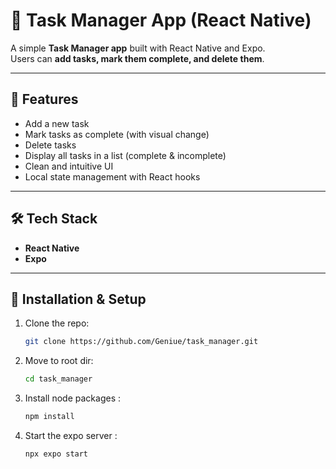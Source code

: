 # 📱 Task Manager App (React Native)

A simple **Task Manager app** built with React Native and Expo.  
Users can **add tasks, mark them complete, and delete them**.

---

## 🚀 Features
- Add a new task
- Mark tasks as complete (with visual change)
- Delete tasks
- Display all tasks in a list (complete & incomplete)
- Clean and intuitive UI
- Local state management with React hooks

---

## 🛠 Tech Stack
- **React Native**
- **Expo**

---

## 📂 Installation & Setup
1. Clone the repo:
   ```bash
   git clone https://github.com/Geniue/task_manager.git
   
2. Move to root dir:
   ```bash
   cd task_manager

3. Install node packages :
   ```bash
   npm install

4. Start the expo server :
   ```bash
   npx expo start
   